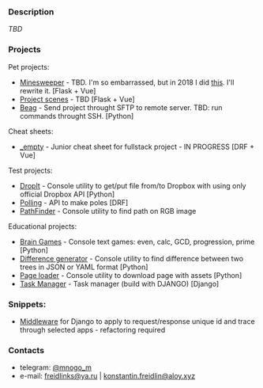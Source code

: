 ### Description
_TBD_

### Projects
Pet projects:
* [Minesweeper](https://mine.aloy.xyz) - TBD. I'm so embarrassed, but in 2018 I did [this](https://github.com/mnogom/minesweeper). I'll rewrite it. [Flask + Vue]
* [Project scenes](https://project.aloy.xyz/p/Aloy_Main_Theme_Final/) - TBD [Flask + Vue]
* [Beag](https://github.com/mnogom/beget-agent) - Send project throught SFTP to remote server. TBD: run commands throught SSH. [Python]

Cheat sheets:
* [_empty](https://github.com/mnogom/_empty) - Junior cheat sheet for fullstack project - IN PROGRESS [DRF + Vue]

Test projects:
* [DropIt](https://github.com/mnogom/dropit) - Console utility to get/put file from/to Dropbox with using only official Dropbox API [Python]
* [Polling](https://github.com/mnogom/polling) - API to make poles [DRF]
* [PathFinder](https://github.com/mnogom/pathfinder) - Console utility to find path on RGB image

Educational projects:
* [Brain Games](https://github.com/mnogom/python-project-lvl1) - Console text games: even, calc, GCD, progression, prime [Python]
* [Difference generator](https://github.com/mnogom/python-project-lvl2) - Console utility to find difference between two trees in JSON or YAML format [Python]
* [Page loader](https://github.com/mnogom/python-project-lvl3) - Console utility to download page with assets [Python]
* [Task Manager](https://github.com/mnogom/python-project-lvl4) - Task manager (build with DJANGO) [Django]

### Snippets:
* [Middleware](https://github.com/mnogom/_empty/blob/283002ac15a0d5c324f04a2b3a5d72171425b093/backend/backend/backend/middleware/trace_middleware.py) for Django to apply to request/response unique id and trace through selected apps - refactoring required

### Contacts
* telegram: [@mnogo_m](https://t.me/mnogo_m)
* e-mail: freidlinks@ya.ru | konstantin.freidlin@aloy.xyz


<!--
**mnogom/mnogom** is a ✨ _special_ ✨ repository because its `README.md` (this file) appears on your GitHub profile.

Here are some ideas to get you started:

- 🔭 I’m currently working on ...
- 🌱 I’m currently learning ...
- 👯 I’m looking to collaborate on ...
- 🤔 I’m looking for help with ...
- 💬 Ask me about ...
- 📫 How to reach me: ...
- 😄 Pronouns: ...
- ⚡ Fun fact: ...
-->

